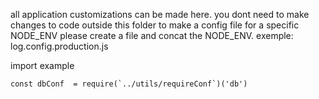 all application customizations can be made here.
you dont need to make changes to code outside this folder
to make a config file for a specific NODE_ENV please create a file and concat the NODE_ENV. exemple: log.config.production.js

import example
```
const dbConf  = require(`../utils/requireConf`)('db')
```
